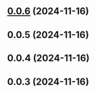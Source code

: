 ## [0.0.6](https://github.com/andrehrferreira/cmmv-cli/compare/v0.0.5...v0.0.6) (2024-11-16)



## 0.0.5 (2024-11-16)



## 0.0.4 (2024-11-16)



## 0.0.3 (2024-11-16)



